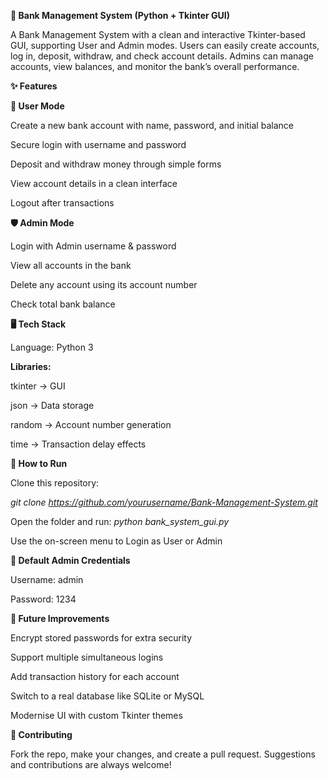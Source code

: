 **🏦 Bank Management System (Python + Tkinter GUI)**

A Bank Management System with a clean and interactive Tkinter-based GUI, supporting User and Admin modes.
Users can easily create accounts, log in, deposit, withdraw, and check account details.
Admins can manage accounts, view balances, and monitor the bank’s overall performance.

**✨ Features**

**👤 User Mode**

Create a new bank account with name, password, and initial balance

Secure login with username and password

Deposit and withdraw money through simple forms

View account details in a clean interface

Logout after transactions

**🛡️ Admin Mode**

Login with Admin username & password

View all accounts in the bank

Delete any account using its account number

Check total bank balance

**🖥️ Tech Stack**

Language: Python 3

**Libraries:**

tkinter → GUI

json → Data storage

random → Account number generation

time → Transaction delay effects

**🚀 How to Run**

Clone this repository:

_git clone https://github.com/yourusername/Bank-Management-System.git_

Open the folder and run:
_python bank_system_gui.py_

Use the on-screen menu to Login as User or Admin

**🔑 Default Admin Credentials**

Username: admin

Password: 1234


**📌 Future Improvements**

Encrypt stored passwords for extra security

Support multiple simultaneous logins

Add transaction history for each account

Switch to a real database like SQLite or MySQL

Modernise UI with custom Tkinter themes

**🤝 Contributing**

Fork the repo, make your changes, and create a pull request.
Suggestions and contributions are always welcome!

